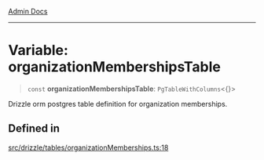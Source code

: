 [Admin Docs](/)

***

# Variable: organizationMembershipsTable

> `const` **organizationMembershipsTable**: `PgTableWithColumns`\<\{\}\>

Drizzle orm postgres table definition for organization memberships.

## Defined in

[src/drizzle/tables/organizationMemberships.ts:18](https://github.com/NishantSinghhhhh/talawa-api/blob/ff0f1d6ae21d3428519b64e42fe3bfdff573cb6e/src/drizzle/tables/organizationMemberships.ts#L18)
